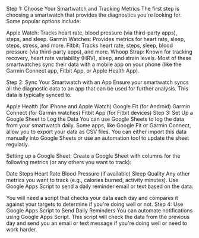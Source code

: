 
Step 1: Choose Your Smartwatch and Tracking Metrics
The first step is choosing a smartwatch that provides the diagnostics you're looking for. Some popular options include:

Apple Watch: Tracks heart rate, blood pressure (via third-party apps), steps, and sleep.
Garmin Watches: Provides metrics for heart rate, sleep, steps, stress, and more.
Fitbit: Tracks heart rate, steps, sleep, blood pressure (via third-party apps), and more.
Whoop Strap: Known for tracking recovery, heart rate variability (HRV), sleep, and strain levels.
Most of these smartwatches sync their data with a mobile app on your phone (like the Garmin Connect app, Fitbit App, or Apple Health App).

Step 2: Sync Your Smartwatch with an App
Ensure your smartwatch syncs all the diagnostic data to an app that can be used for further analysis. This data is typically synced to:

Apple Health (for iPhone and Apple Watch)
Google Fit (for Android)
Garmin Connect (for Garmin watches)
Fitbit App (for Fitbit devices)
Step 3: Set Up a Google Sheet to Log the Data
You can use Google Sheets to log the data from your smartwatch daily. Some apps, like Google Fit or Garmin Connect, allow you to export your data as CSV files. You can either import this data manually into Google Sheets or use an automation tool to update the sheet regularly.

Setting up a Google Sheet:
Create a Google Sheet with columns for the following metrics (or any others you want to track):

Date
Steps
Heart Rate
Blood Pressure (if available)
Sleep Quality
Any other metrics you want to track (e.g., calories burned, activity minutes).
Use Google Apps Script to send a daily reminder email or text based on the data:

You will need a script that checks your data each day and compares it against your targets to determine if you're doing well or not.
Step 4: Use Google Apps Script to Send Daily Reminders
You can automate notifications using Google Apps Script. This script will check the data from the previous day and send you an email or text message if you're doing well or need to work harder.
